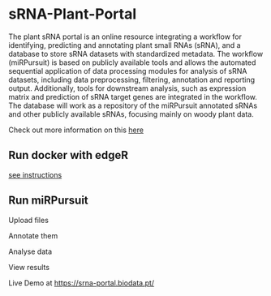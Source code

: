 # sRNA-Plant-Portal
The plant sRNA portal is an online resource integrating a workflow for identifying, predicting and annotating plant small RNAs (sRNA), and a database to store sRNA datasets with standardized metadata.  The workflow (miRPursuit) is based on publicly available tools and allows the automated sequential application of data processing modules for analysis of sRNA datasets, including data preprocessing, filtering, annotation and reporting output. Additionally, tools for downstream analysis, such as expression matrix and prediction of sRNA target genes are integrated in the workflow.  The database will work as a repository of the miRPursuit annotated sRNAs and other publicly available sRNAs, focusing mainly on woody plant data.

Check out more information on this <a href="https://srna-portal.biodata.pt/"/>here</a>

## Run docker with edgeR
[see instructions](/components/docker/bioconductor)

## Run miRPursuit

Upload files

Annotate them 

Analyse data

View results

Live Demo at https://srna-portal.biodata.pt/
